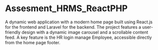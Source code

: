 # Assesment_HRMS_ReactPHP
A dynamic web application with a modern home page built using React.js for the frontend and Laravel for the backend. The project features a user-friendly design with a dynamic image carousel and a scrollable content feed. A key feature is the HR login manage Employee, accessible directly from the home page footer.
